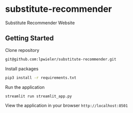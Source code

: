 # substitute-recommender

Substitute Recommender Website

## Getting Started

Clone repository

```sh
git@github.com:lpwieler/substitute-recommender.git
```

Install packages

```sh
pip3 install -r requirements.txt
```

Run the application

```sh
streamlit run streamlit_app.py
```

View the application in your browser `http://localhost:8501`
